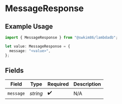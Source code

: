 # MessageResponse

## Example Usage

```typescript
import { MessageResponse } from "@swkim86/lambdadb";

let value: MessageResponse = {
  message: "<value>",
};
```

## Fields

| Field              | Type               | Required           | Description        |
| ------------------ | ------------------ | ------------------ | ------------------ |
| `message`          | *string*           | :heavy_check_mark: | N/A                |